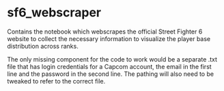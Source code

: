 # sf6_webscraper
Contains the notebook which webscrapes the official Street Fighter 6 website to collect the necessary information to visualize the player base distribution across ranks.

The only missing component for the code to work would be a separate .txt file that has login credentials for a Capcom account, the email in the first line and the password in the second line. The pathing will also need to be tweaked to refer to the correct file.
